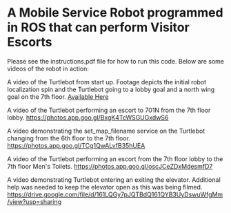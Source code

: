 # A Mobile Service Robot programmed in ROS that can perform Visitor Escorts

Please see the instructions.pdf file for how to run this code. Below are some videos of the robot in action:



A video of the Turtlebot from start up. Footage depicts the initial robot localization spin and the Turtlebot going to a lobby goal and a north wing goal on the 7th floor. [Available Here](https://photos.app.goo.gl/P4G1C8FnU3J2HEBD8)

A video of the Turtlebot performing an escort to 701N from the 7th floor lobby.
https://photos.app.goo.gl/BxgK4TcWSGUGxdwS6

A video demonstrating the set\_map\_filename service on the Turtlebot changing from the 6th floor to the 7th floor. 
https://photos.app.goo.gl/TCg1QwALvfB35hUEA

A video of the Turtlebot performing an escort from the 7th floor lobby to the 7th floor Men's Toilets.
https://photos.app.goo.gl/oscJCeZDxMdesmfD7

A video demonstrating Turtlebot entering an exiting the elevator. Additional help was needed to keep the elevator open as this was being filmed.
https://drive.google.com/file/d/161LQGy7pJQTBdQ161QYB3UyDswuWfgMm/view?usp=sharing
